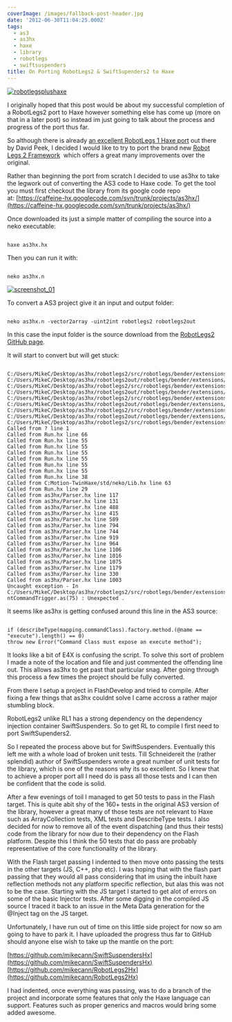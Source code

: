 ```yaml
---
coverImage: /images/fallback-post-header.jpg
date: '2012-06-30T11:04:25.000Z'
tags:
  - as3
  - as3hx
  - haxe
  - library
  - robotlegs
  - swiftsuspenders
title: On Porting RobotLegs2 & SwiftSupenders2 to Haxe
---
```


[![](/wp-content/uploads/2012/06/robotlegsplushaxe.jpg "robotlegsplushaxe")](/wp-content/uploads/2012/06/robotlegsplushaxe.jpg)

I originally hoped that this post would be about my successful completion of a RobotLegs2 port to Haxe however something else has come up (more on that in a later post) so instead im just going to talk about the process and progress of the port thus far.

<!-- more -->

So although there is already [an excellent RobotLegs 1 Haxe port](https://github.com/DavidPeek/robothaxe) out there by David Peek, I decided I would like to try to port the brand new [Robot Legs 2 Framework](https://github.com/robotlegs/robotlegs-framework)  which offers a great many improvements over the original.

Rather than beginning the port from scratch I decided to use as3hx to take the legwork out of converting the AS3 code to Haxe code. To get the tool you must first checkout the library from its google code repo at: [https://caffeine-hx.googlecode.com/svn/trunk/projects/as3hx/](https://caffeine-hx.googlecode.com/svn/trunk/projects/as3hx/)

Once downloaded its just a simple matter of compiling the source into a neko executable:

```

haxe as3hx.hx

```

Then you can run it with:

```

neko as3hx.n

```

[![](/wp-content/uploads/2012/06/screenshot_01.gif "screenshot_01")](/wp-content/uploads/2012/06/screenshot_01.gif)

To convert a AS3 project give it an input and output folder:

```

neko as3hx.n -vector2array -uint2int robotlegs2 robotlegs2out

```

In this case the input folder is the source download from the [RobotLegs2 GitHub page](https://github.com/robotlegs/robotlegs-framework).

It will start to convert but will get stuck:

```

C:/Users/MikeC/Desktop/as3hx/robotlegs2/src/robotlegs/bender/extensions/eventCommandMap/api/IEventCommandMap.as
C:/Users/MikeC/Desktop/as3hx/robotlegs2out/robotlegs/bender/extensions/eventcommandmap/api/IEventCommandMap.hx
C:/Users/MikeC/Desktop/as3hx/robotlegs2/src/robotlegs/bender/extensions/eventCommandMap/impl/EventCommandExecutor.as
C:/Users/MikeC/Desktop/as3hx/robotlegs2out/robotlegs/bender/extensions/eventcommandmap/impl/EventCommandExecutor.hx
C:/Users/MikeC/Desktop/as3hx/robotlegs2/src/robotlegs/bender/extensions/eventCommandMap/impl/EventCommandFactory.as
C:/Users/MikeC/Desktop/as3hx/robotlegs2out/robotlegs/bender/extensions/eventcommandmap/impl/EventCommandFactory.hx
C:/Users/MikeC/Desktop/as3hx/robotlegs2/src/robotlegs/bender/extensions/eventCommandMap/impl/EventCommandMap.as
C:/Users/MikeC/Desktop/as3hx/robotlegs2out/robotlegs/bender/extensions/eventcommandmap/impl/EventCommandMap.hx
C:/Users/MikeC/Desktop/as3hx/robotlegs2/src/robotlegs/bender/extensions/eventCommandMap/impl/EventCommandTrigger.as
Called from ? line 1
Called from Run.hx line 66
Called from Run.hx line 55
Called from Run.hx line 55
Called from Run.hx line 55
Called from Run.hx line 55
Called from Run.hx line 55
Called from Run.hx line 55
Called from Run.hx line 38
Called from C:Motion-TwinHaxe/std/neko/Lib.hx line 63
Called from Run.hx line 29
Called from as3hx/Parser.hx line 117
Called from as3hx/Parser.hx line 131
Called from as3hx/Parser.hx line 488
Called from as3hx/Parser.hx line 415
Called from as3hx/Parser.hx line 589
Called from as3hx/Parser.hx line 794
Called from as3hx/Parser.hx line 744
Called from as3hx/Parser.hx line 919
Called from as3hx/Parser.hx line 964
Called from as3hx/Parser.hx line 1106
Called from as3hx/Parser.hx line 1016
Called from as3hx/Parser.hx line 1075
Called from as3hx/Parser.hx line 1179
Called from as3hx/Parser.hx line 330
Called from as3hx/Parser.hx line 1003
Uncaught exception - In C:/Users/MikeC/Desktop/as3hx/robotlegs2/src/robotlegs/bender/extensions/eventCommandMap/impl/Eve
ntCommandTrigger.as(75) : Unexpected .

```

It seems like as3hx is getting confused around this line in the AS3 source:

```

if (describeType(mapping.commandClass).factory.method.(@name == "execute").length() == 0)
throw new Error("Command Class must expose an execute method");

```

It looks like a bit of E4X is confusing the script. To solve this sort of problem I made a note of the location and file and just commented the offending line out. This allows as3hx to get past that particular snag. After going through this process a few times the project should be fully converted.

From there I setup a project in FlashDevelop and tried to compile. After fixing a few things that as3hx couldnt solve I came accross a rather major stumbling block.

RobotLegs2 unlike RL1 has a strong dependency on the dependency injection container SwiftSuspenders. So to get RL to compile I first need to port SwiftSupenders2.

So I repeated the process above but for SwiftSuspenders. Eventually this left me with a whole load of broken unit tests. Till Schneidereit the (rather splendid) author of SwiftSuspenders wrote a great number of unit tests for the library, which is one of the reasons why its so excellent. So I knew that to achieve a proper port all I need do is pass all those tests and I can then be confident that the code is solid.

After a few evenings of toil I managed to get 50 tests to pass in the Flash target. This is quite abit shy of the 160+ tests in the original AS3 version of the library, however a great many of those tests are not relevant to Haxe such as ArrayCollection tests, XML tests and DescribeType tests. I also decided for now to remove all of the event dispatching (and thus their tests) code from the library for now due to their dependency on the Flash platform. Despite this I think the 50 tests that do pass are probably representative of the core functionality of the library.

With the Flash target passing I indented to then move onto passing the tests in the other targets (JS, C++, php etc). I was hoping that with the flash part passing that they would all pass considering that im using the inbuilt haxe reflection methods not any platform specific reflection, but alas this was not to be the case. Starting with the JS target I started to get alot of errors on some of the basic Injector tests. After some digging in the compiled JS source I traced it back to an issue in the Meta Data generation for the @Inject tag on the JS target.

Unfortunately, I have run out of time on this little side project for now so am going to have to park it. I have uploaded the progress thus far to GitHub should anyone else wish to take up the mantle on the port:

[https://github.com/mikecann/SwiftSuspendersHx](https://github.com/mikecann/SwiftSuspendersHx)
[https://github.com/mikecann/RobotLegs2Hx](https://github.com/mikecann/RobotLegs2Hx)

I had indented, once everything was passing, was to do a branch of the project and incorporate some features that only the Haxe language can support. Features such as proper generics and macros would bring some added awesome.

```

```
